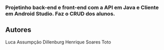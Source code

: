 ### Projetinho back-end e front-end com a API em Java e Cliente em Android Studio. Faz o CRUD dos alunos.

## Autores
Luca Assumpção Dillenburg
Henrique Soares Toto